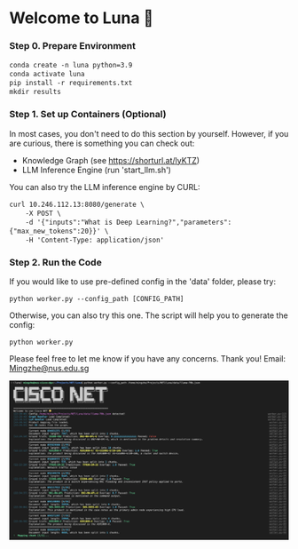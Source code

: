 # Welcome to Luna 🔮

### Step 0. Prepare Environment
```shell
conda create -n luna python=3.9
conda activate luna
pip install -r requirements.txt
mkdir results
```

### Step 1. Set up Containers (Optional)
In most cases, you don't need to do this section by yourself. However, if you are curious, there is something you can check out:
* Knowledge Graph (see https://shorturl.at/lyKTZ)
* LLM Inference Engine (run 'start_llm.sh')

You can also try the LLM inference engine by CURL:
```
curl 10.246.112.13:8080/generate \
    -X POST \
    -d '{"inputs":"What is Deep Learning?","parameters":{"max_new_tokens":20}}' \
    -H 'Content-Type: application/json'
```

### Step 2. Run the Code
If you would like to use pre-defined config in the 'data' folder, please try:
```shell
python worker.py --config_path [CONFIG_PATH]
```

Otherwise, you can also try this one. The script will help you to generate the config:
```shell
python worker.py
```

Please feel free to let me know if you have any concerns. Thank you!
Email: Mingzhe@nus.edu.sg

![Demo](data/demo.png)
